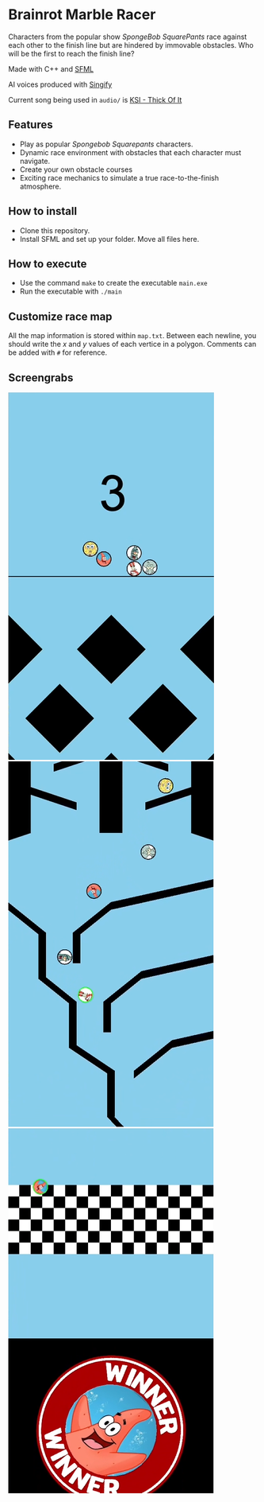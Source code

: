 # Brainrot Marble Racer

Characters from the popular show *SpongeBob SquarePants* race against each other to the finish line but are hindered by immovable obstacles. Who will be the first to reach the finish line?

Made with C++ and [SFML](https://www.sfml-dev.org/) 

AI voices produced with [Singify](https://singify.fineshare.com/)

Current song being used in `audio/` is [KSI - Thick Of It](https://youtu.be/At8v_Yc044Y?si=ClZ-Aq1LY8vtuVgQ)

## Features  
- Play as popular *Spongebob Squarepants* characters.
- Dynamic race environment with obstacles that each character must navigate.
- Create your own obstacle courses 
- Exciting race mechanics to simulate a true race-to-the-finish atmosphere.


## How to install
- Clone this repository.
- Install SFML and set up your folder. Move all files here.

## How to execute
- Use the command `make` to create the executable `main.exe`
- Run the executable with `./main`

## Customize race map
All the map information is stored within `map.txt`. Between each newline, you should write the *x* and *y* values of each vertice in a polygon. Comments can be added with `#` for reference.

## Screengrabs
![Start](pictures/readme/start.png)
![Racing](pictures/readme/racing.png)
![Finish](pictures/readme/win.png)
